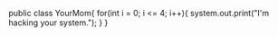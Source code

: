 public class YourMom{
	for(int i = 0; i <= 4; i++){
		system.out.print("I'm hacking your system.");
	}
}
